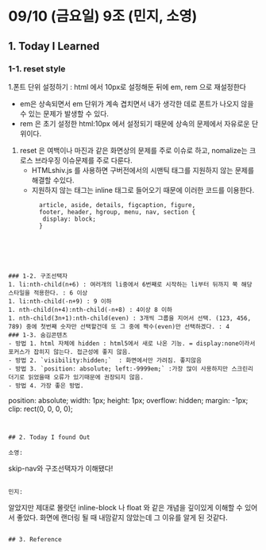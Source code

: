 # 09/10 (금요일) 9조 (민지, 소영)

## 1. Today I Learned


 
### 1-1. reset style
1.폰트 단위 설정하기 : html 에서 10px로 설정해둔 뒤에 em, rem 으로 재설정한다
  - em은 상속되면서 em 단위가 계속 겹치면서 내가 생각한 데로 폰트가 나오지 않을 수 있는 문제가 발생할 수 있다.
  - rem 은 초기 설정한 html:10px 에서 설정되기 때문에 상속의 문제에서 자유로운 단위이다.

1. reset 은 여백이나 마진과 같은 화면상의 문제를 주로 이슈로 하고, nomalize는 크로스 브라우징 이슈문제를 주로 다룬다.
   - HTMLshiv.js 를 사용하면 구버전에서의 시맨틱 태그를 지원하지 않는 문제를 해결할 수있다.
   - 지원하지 않는 태그는 inline 태그로 들어오기 때문에 이러한 코드를 이용한다.
     ```
       article, aside, details, figcaption, figure, 
       footer, header, hgroup, menu, nav, section {
	    display: block;
       }
 ```
 




### 1-2. 구조선택자
1. li:nth-child(n+6) : 여러개의 li중에서 6번째로 시작하는 li부터 뒤까지 쭉 해당 스타일을 적용한다. : 6 이상
1. li:nth-child(-n+9) : 9 이하
1. nth-child(n+4):nth-child(-n+8) : 4이상 8 이하
1. nth-child(3n+1):nth-child(even) : 3개씩 그룹을 지어서 선택. (123, 456, 789) 중에 첫번째 숫자만 선택할건데 또 그 중에 짝수(even)만 선택하겠다. : 4
### 1-3. 숨김콘텐츠
- 방법 1. html 자체에 hidden : html5에서 새로 나온 기능. = display:none이라서 포커스가 잡히지 않는다. 접근성에 좋지 않음.
- 방법 2. `visibility:hidden;`  : 화면에서만 가려짐. 좋지않음
- 방법 3. `position: absolute; left:-9999em;` :가장 많이 사용하지만 스크린리더기로 읽었을때 오류가 있기때문에 권장되지 않음.
- 방법 4. 가장 좋은 방법.
```
position: absolute;
width: 1px;
height: 1px;
overflow: hidden;
margin: -1px;
clip: rect(0, 0, 0, 0);
```


## 2. Today I found Out

소영:
```
skip-nav와 구조선택자가 이해됐다!
```

민지:
```
알았지만 제대로 몰랏던 inline-block 나 float 와 같은 개념을 깊이있게 이해할 수 있어서 좋았다. 화면에 랜더링 될 때 내맘같지 않았는데 그 이유를 알게 된 것같다. 

```

## 3. Reference 


